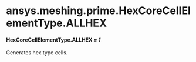 # ansys.meshing.prime.HexCoreCellElementType.ALLHEX



#### HexCoreCellElementType.ALLHEX *= 1*

Generates hex type cells.

<!-- !! processed by numpydoc !! -->

